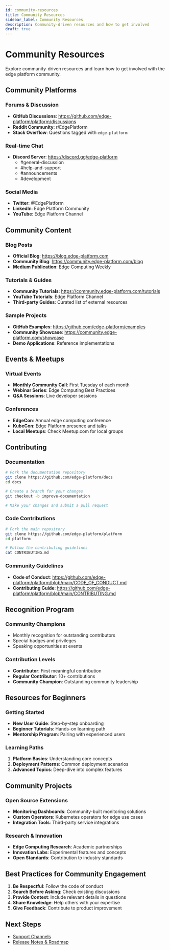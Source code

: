 ```yaml
---
id: community-resources
title: Community Resources
sidebar_label: Community Resources
description: Community-driven resources and how to get involved
draft: true
---
```


# Community Resources

Explore community-driven resources and learn how to get involved with the edge platform community.

## Community Platforms

### Forums & Discussion
- **GitHub Discussions**: https://github.com/edge-platform/platform/discussions
- **Reddit Community**: r/EdgePlatform
- **Stack Overflow**: Questions tagged with `edge-platform`

### Real-time Chat
- **Discord Server**: https://discord.gg/edge-platform
  - #general-discussion
  - #help-and-support
  - #announcements
  - #development

### Social Media
- **Twitter**: @EdgePlatform
- **LinkedIn**: Edge Platform Community
- **YouTube**: Edge Platform Channel

## Community Content

### Blog Posts
- **Official Blog**: https://blog.edge-platform.com
- **Community Blog**: https://community.edge-platform.com/blog
- **Medium Publication**: Edge Computing Weekly

### Tutorials & Guides
- **Community Tutorials**: https://community.edge-platform.com/tutorials
- **YouTube Tutorials**: Edge Platform Channel
- **Third-party Guides**: Curated list of external resources

### Sample Projects
- **GitHub Examples**: https://github.com/edge-platform/examples
- **Community Showcase**: https://community.edge-platform.com/showcase
- **Demo Applications**: Reference implementations

## Events & Meetups

### Virtual Events
- **Monthly Community Call**: First Tuesday of each month
- **Webinar Series**: Edge Computing Best Practices
- **Q&A Sessions**: Live developer sessions

### Conferences
- **EdgeCon**: Annual edge computing conference
- **KubeCon**: Edge Platform presence and talks
- **Local Meetups**: Check Meetup.com for local groups

## Contributing

### Documentation
```bash
# Fork the documentation repository
git clone https://github.com/edge-platform/docs
cd docs

# Create a branch for your changes
git checkout -b improve-documentation

# Make your changes and submit a pull request
```

### Code Contributions
```bash
# Fork the main repository
git clone https://github.com/edge-platform/platform
cd platform

# Follow the contributing guidelines
cat CONTRIBUTING.md
```

### Community Guidelines
- **Code of Conduct**: https://github.com/edge-platform/platform/blob/main/CODE_OF_CONDUCT.md
- **Contributing Guide**: https://github.com/edge-platform/platform/blob/main/CONTRIBUTING.md

## Recognition Program

### Community Champions
- Monthly recognition for outstanding contributors
- Special badges and privileges
- Speaking opportunities at events

### Contribution Levels
- **Contributor**: First meaningful contribution
- **Regular Contributor**: 10+ contributions
- **Community Champion**: Outstanding community leadership

## Resources for Beginners

### Getting Started
- **New User Guide**: Step-by-step onboarding
- **Beginner Tutorials**: Hands-on learning path
- **Mentorship Program**: Pairing with experienced users

### Learning Paths
1. **Platform Basics**: Understanding core concepts
2. **Deployment Patterns**: Common deployment scenarios
3. **Advanced Topics**: Deep-dive into complex features

## Community Projects

### Open Source Extensions
- **Monitoring Dashboards**: Community-built monitoring solutions
- **Custom Operators**: Kubernetes operators for edge use cases
- **Integration Tools**: Third-party service integrations

### Research & Innovation
- **Edge Computing Research**: Academic partnerships
- **Innovation Labs**: Experimental features and concepts
- **Open Standards**: Contribution to industry standards

## Best Practices for Community Engagement

1. **Be Respectful**: Follow the code of conduct
2. **Search Before Asking**: Check existing discussions
3. **Provide Context**: Include relevant details in questions
4. **Share Knowledge**: Help others with your expertise
5. **Give Feedback**: Contribute to product improvement

## Next Steps

- [Support Channels](./support-channels.md)
- [Release Notes & Roadmap](./release-notes-roadmap.md) 